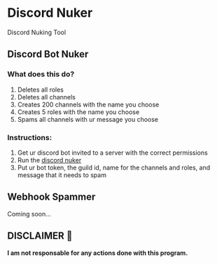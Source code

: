 # Discord Nuker
Discord Nuking Tool

## Discord Bot Nuker
### What does this do?
1. Deletes all roles
2. Deletes all channels
3. Creates 200 channels with the name you choose
4. Creates 5 roles with the name you choose
5. Spams all channels with ur message you choose

### Instructions:
1. Get ur discord bot invited to a server with the correct permissions
2. Run the [discord nuker](https://github.com/JethiYippee/discord-nuker/releases/download/v5.0/Nuker-v5.exe)
3. Put ur bot token, the guild id, name for the channels and roles, and message that it needs to spam

## Webhook Spammer
Coming soon...

## DISCLAIMER 🚨
**I am not responsable for any actions done with this program.**
